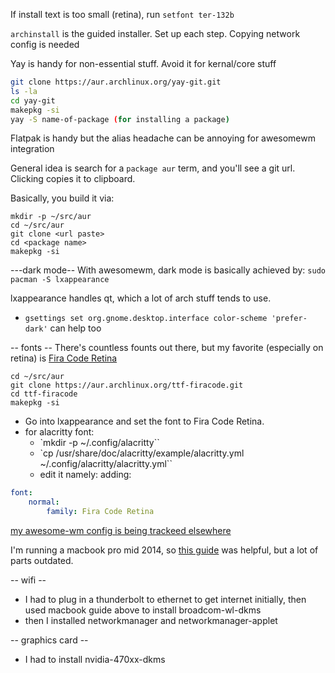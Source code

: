 If install text is too small (retina), run `setfont ter-132b`

`archinstall` is the guided installer. Set up each step. Copying network config is needed

Yay is handy for non-essential stuff. Avoid it for kernal/core stuff
```sh
git clone https://aur.archlinux.org/yay-git.git
ls -la
cd yay-git
makepkg -si
yay -S name-of-package (for installing a package)
```

Flatpak is handy but the alias headache can be annoying for awesomewm integration


General idea is search for a `package aur` term, and you'll see a git url. Clicking copies it to clipboard.

Basically, you build it via:
```
mkdir -p ~/src/aur
cd ~/src/aur
git clone <url paste>
cd <package name>
makepkg -si
```

---dark mode--
With awesomewm, dark mode is basically achieved by:
`sudo pacman -S lxappearance`

lxappearance handles qt, which a lot of arch stuff tends to use.
- `gsettings set org.gnome.desktop.interface color-scheme 'prefer-dark'` can help too


-- fonts --
There's countless founts out there, but my favorite (especially on retina) is [Fira Code Retina](https://aur.archlinux.org/packages/ttf-firacode)
```
cd ~/src/aur
git clone https://aur.archlinux.org/ttf-firacode.git
cd ttf-firacode
makepkg -si
```
- Go into lxappearance and set the font to Fira Code Retina.
- for alacritty font:
  - `mkdir -p ~/.config/alacritty``
  - `cp /usr/share/doc/alacritty/example/alacritty.yml ~/.config/alacritty/alacritty.yml``
  - edit it namely: adding:
```yaml
font:
    normal:
        family: Fira Code Retina
```

[my awesome-wm config is being trackeed elsewhere](https://github.com/xackery/awesome-wm)

I'm running a macbook pro mid 2014, so [this guide](https://wiki.archlinux.org/title/MacBookPro11,x) was helpful, but a lot of parts outdated.

-- wifi --
- I had to plug in a thunderbolt to ethernet to get internet initially, then used macbook guide above to install broadcom-wl-dkms
- then I installed networkmanager and networkmanager-applet

-- graphics card --
- I had to install nvidia-470xx-dkms

